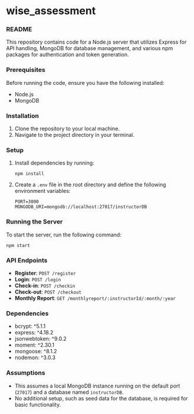 # wise_assessment

### README

This repository contains code for a Node.js server that utilizes Express for API handling, MongoDB for database management, and various npm packages for authentication and token generation.

### Prerequisites
Before running the code, ensure you have the following installed:
- Node.js
- MongoDB

### Installation
1. Clone the repository to your local machine.
2. Navigate to the project directory in your terminal.

### Setup
1. Install dependencies by running:
   ```
   npm install
   ```

2. Create a `.env` file in the root directory and define the following environment variables:
   ```
   PORT=3000
   MONGODB_URI=mongodb://localhost:27017/instructorDB
   ```

### Running the Server
To start the server, run the following command:
```
npm start
```

### API Endpoints
- **Register**: `POST /register`
- **Login**: `POST /login`
- **Check-in**: `POST /checkin`
- **Check-out**: `POST /checkout`
- **Monthly Report**: `GET /monthlyreport/:instructorId/:month/:year`

### Dependencies
- bcrypt: ^5.1.1
- express: ^4.18.2
- jsonwebtoken: ^9.0.2
- moment: ^2.30.1
- mongoose: ^8.1.2
- nodemon: ^3.0.3

### Assumptions
- This assumes a local MongoDB instance running on the default port (`27017`) and a database named `instructorDB`.
- No additional setup, such as seed data for the database, is required for basic functionality.
